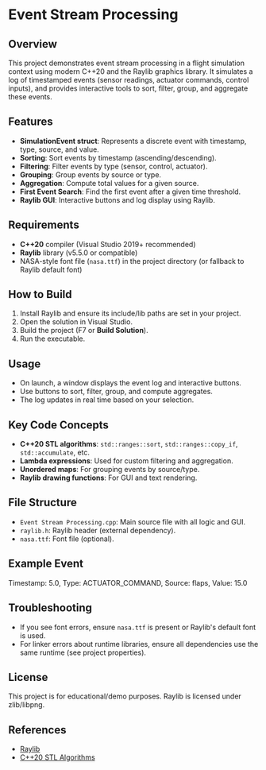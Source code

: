 # Event Stream Processing

## Overview
This project demonstrates event stream processing in a flight simulation context using modern C++20 and the Raylib graphics library. It simulates a log of timestamped events (sensor readings, actuator commands, control inputs), and provides interactive tools to sort, filter, group, and aggregate these events.

## Features
- **SimulationEvent struct**: Represents a discrete event with timestamp, type, source, and value.
- **Sorting**: Sort events by timestamp (ascending/descending).
- **Filtering**: Filter events by type (sensor, control, actuator).
- **Grouping**: Group events by source or type.
- **Aggregation**: Compute total values for a given source.
- **First Event Search**: Find the first event after a given time threshold.
- **Raylib GUI**: Interactive buttons and log display using Raylib.

## Requirements
- **C++20** compiler (Visual Studio 2019+ recommended)
- **Raylib** library (v5.5.0 or compatible)
- NASA-style font file (`nasa.ttf`) in the project directory (or fallback to Raylib default font)

## How to Build
1. Install Raylib and ensure its include/lib paths are set in your project.
2. Open the solution in Visual Studio.
3. Build the project (F7 or __Build Solution__).
4. Run the executable.

## Usage
- On launch, a window displays the event log and interactive buttons.
- Use buttons to sort, filter, group, and compute aggregates.
- The log updates in real time based on your selection.

## Key Code Concepts
- **C++20 STL algorithms**: `std::ranges::sort`, `std::ranges::copy_if`, `std::accumulate`, etc.
- **Lambda expressions**: Used for custom filtering and aggregation.
- **Unordered maps**: For grouping events by source/type.
- **Raylib drawing functions**: For GUI and text rendering.

## File Structure
- `Event Stream Processing.cpp`: Main source file with all logic and GUI.
- `raylib.h`: Raylib header (external dependency).
- `nasa.ttf`: Font file (optional).

## Example Event
Timestamp: 5.0, Type: ACTUATOR_COMMAND, Source: flaps, Value: 15.0

## Troubleshooting
- If you see font errors, ensure `nasa.ttf` is present or Raylib's default font is used.
- For linker errors about runtime libraries, ensure all dependencies use the same runtime (see project properties).

## License
This project is for educational/demo purposes. Raylib is licensed under zlib/libpng.

## References
- [Raylib](https://www.raylib.com/)
- [C++20 STL Algorithms](https://en.cppreference.com/w/cpp/algorithm/ranges)
